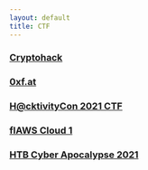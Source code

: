 ```yaml
---
layout: default
title: CTF
---
```


### [Cryptohack](/ctf/cryptohack)

### [0xf.at](/ctf/0xfat)

### [H@cktivityCon 2021 CTF](/ctf/hacktivitycon-2021-ctf)

### [flAWS Cloud 1](/ctf/flaws-cloud-1)

### [HTB Cyber Apocalypse 2021](/ctf/htb-cyber-apocalypse-2021)
